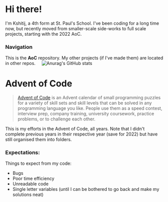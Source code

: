 # Hi there!

I'm Kshitij, a 4th form at St. Paul's School. I've been coding for a long time now, but recently moved from smaller-scale side-works to full scale projects, starting with the 2022 AoC.


### Navigation

This is the **AoC** repository. My other projects (if I've made them) are located in other repos. 
&nbsp;
&nbsp;
![Anurag's GitHub stats](https://github-readme-stats.vercel.app/api?username=KDubZz&hide=prs&show_icons=true&theme=radical)

# Advent of Code
>[Advent of Code](https://adventofcode.com/) is an Advent calendar of small programming puzzles for a variety of skill sets and skill levels that can be solved in any programming language you like. People use them as a speed contest, interview prep, company training, university coursework, practice problems, or to challenge each other.

This is my efforts in the Advent of Code, all years. Note that I didn't complete previous years in their respective year (save for 2022) but have still organised them into folders.
### Expectations:
Things to expect from my code:
- Bugs
- Poor time efficiency
- Unreadable code
- Single letter variables (until I can be bothered to go back and make my solutions neat)
